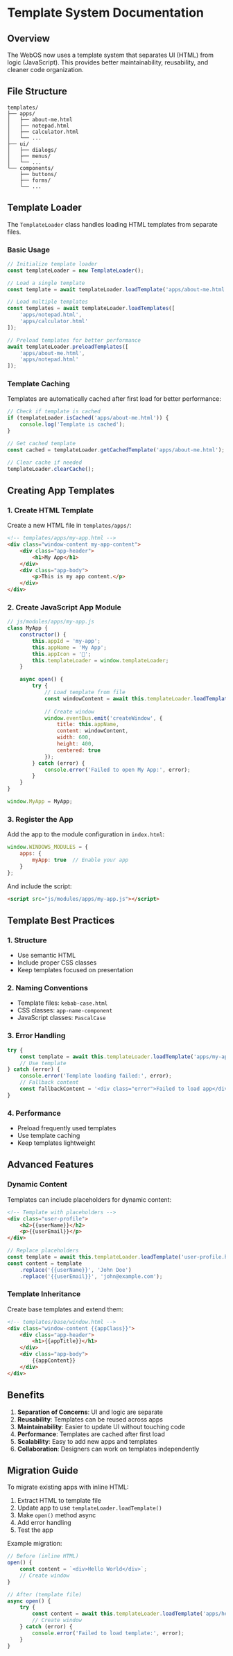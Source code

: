 # Template System Documentation

## Overview

The WebOS now uses a template system that separates UI (HTML) from logic (JavaScript). This provides better maintainability, reusability, and cleaner code organization.

## File Structure

```
templates/
├── apps/
│   ├── about-me.html
│   ├── notepad.html
│   ├── calculator.html
│   └── ...
├── ui/
│   ├── dialogs/
│   ├── menus/
│   └── ...
└── components/
    ├── buttons/
    ├── forms/
    └── ...
```

## Template Loader

The `TemplateLoader` class handles loading HTML templates from separate files.

### Basic Usage

```javascript
// Initialize template loader
const templateLoader = new TemplateLoader();

// Load a single template
const template = await templateLoader.loadTemplate('apps/about-me.html');

// Load multiple templates
const templates = await templateLoader.loadTemplates([
    'apps/notepad.html',
    'apps/calculator.html'
]);

// Preload templates for better performance
await templateLoader.preloadTemplates([
    'apps/about-me.html',
    'apps/notepad.html'
]);
```

### Template Caching

Templates are automatically cached after first load for better performance:

```javascript
// Check if template is cached
if (templateLoader.isCached('apps/about-me.html')) {
    console.log('Template is cached');
}

// Get cached template
const cached = templateLoader.getCachedTemplate('apps/about-me.html');

// Clear cache if needed
templateLoader.clearCache();
```

## Creating App Templates

### 1. Create HTML Template

Create a new HTML file in `templates/apps/`:

```html
<!-- templates/apps/my-app.html -->
<div class="window-content my-app-content">
    <div class="app-header">
        <h1>My App</h1>
    </div>
    <div class="app-body">
        <p>This is my app content.</p>
    </div>
</div>
```

### 2. Create JavaScript App Module

```javascript
// js/modules/apps/my-app.js
class MyApp {
    constructor() {
        this.appId = 'my-app';
        this.appName = 'My App';
        this.appIcon = '📱';
        this.templateLoader = window.templateLoader;
    }

    async open() {
        try {
            // Load template from file
            const windowContent = await this.templateLoader.loadTemplate('apps/my-app.html');
            
            // Create window
            window.eventBus.emit('createWindow', {
                title: this.appName,
                content: windowContent,
                width: 600,
                height: 400,
                centered: true
            });
        } catch (error) {
            console.error('Failed to open My App:', error);
        }
    }
}

window.MyApp = MyApp;
```

### 3. Register the App

Add the app to the module configuration in `index.html`:

```javascript
window.WINDOWS_MODULES = {
    apps: {
        myApp: true  // Enable your app
    }
};
```

And include the script:

```html
<script src="js/modules/apps/my-app.js"></script>
```

## Template Best Practices

### 1. Structure

- Use semantic HTML
- Include proper CSS classes
- Keep templates focused on presentation

### 2. Naming Conventions

- Template files: `kebab-case.html`
- CSS classes: `app-name-component`
- JavaScript classes: `PascalCase`

### 3. Error Handling

```javascript
try {
    const template = await this.templateLoader.loadTemplate('apps/my-app.html');
    // Use template
} catch (error) {
    console.error('Template loading failed:', error);
    // Fallback content
    const fallbackContent = '<div class="error">Failed to load app</div>';
}
```

### 4. Performance

- Preload frequently used templates
- Use template caching
- Keep templates lightweight

## Advanced Features

### Dynamic Content

Templates can include placeholders for dynamic content:

```html
<!-- Template with placeholders -->
<div class="user-profile">
    <h2>{{userName}}</h2>
    <p>{{userEmail}}</p>
</div>
```

```javascript
// Replace placeholders
const template = await this.templateLoader.loadTemplate('user-profile.html');
const content = template
    .replace('{{userName}}', 'John Doe')
    .replace('{{userEmail}}', 'john@example.com');
```

### Template Inheritance

Create base templates and extend them:

```html
<!-- templates/base/window.html -->
<div class="window-content {{appClass}}">
    <div class="app-header">
        <h1>{{appTitle}}</h1>
    </div>
    <div class="app-body">
        {{appContent}}
    </div>
</div>
```

## Benefits

1. **Separation of Concerns**: UI and logic are separate
2. **Reusability**: Templates can be reused across apps
3. **Maintainability**: Easier to update UI without touching code
4. **Performance**: Templates are cached after first load
5. **Scalability**: Easy to add new apps and templates
6. **Collaboration**: Designers can work on templates independently

## Migration Guide

To migrate existing apps with inline HTML:

1. Extract HTML to template file
2. Update app to use `templateLoader.loadTemplate()`
3. Make `open()` method async
4. Add error handling
5. Test the app

Example migration:

```javascript
// Before (inline HTML)
open() {
    const content = `<div>Hello World</div>`;
    // Create window
}

// After (template file)
async open() {
    try {
        const content = await this.templateLoader.loadTemplate('apps/hello.html');
        // Create window
    } catch (error) {
        console.error('Failed to load template:', error);
    }
}
``` 